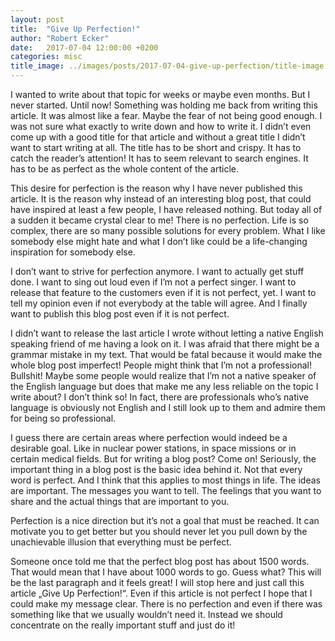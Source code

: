 ```yaml
---
layout: post
title:  "Give Up Perfection!"
author: "Robert Ecker"
date:   2017-07-04 12:00:00 +0200
categories: misc
title_image: ../images/posts/2017-07-04-give-up-perfection/title-image.png
---
```


I wanted to write about that topic for weeks or maybe even months. But I never started. Until now! Something was holding me back from writing this article. It was almost like a fear. Maybe the fear of not being good enough. I was not sure what exactly to write down and how to write it. I didn’t even come up with a good title for that article and without a great title I didn’t want to start writing at all. The title has to be short and crispy. It has to catch the reader’s attention! It has to seem relevant to search engines. It has to be as perfect as the whole content of the article.

This desire for perfection is the reason why I have never published this article. It is the reason why instead of an interesting blog post, that could have inspired at least a few people, I have released nothing. But today all of a sudden it became crystal clear to me! There is no perfection. Life is so complex, there are so many possible solutions for every problem. What I like somebody else might hate and what I don’t like could be a life-changing inspiration for somebody else.

I don’t want to strive for perfection anymore. I want to actually get stuff done. I want to sing out loud even if I’m not a perfect singer. I want to release that feature to the customers even if it is not perfect, yet. I want to tell my opinion even if not everybody at the table will agree. And I finally want to publish this blog post even if it is not perfect.

I didn’t want to release the last article I wrote without letting a native English speaking friend of me having a look on it. I was afraid that there might be a grammar mistake in my text. That would be fatal because it would make the whole blog post imperfect! People might think that I’m not a professional! Bullshit! Maybe some people would realize that I’m not a native speaker of the English language but does that make me any less reliable on the topic I write about? I don’t think so! In fact, there are professionals who’s native language is obviously not English and I still look up to them and admire them for being so professional.

I guess there are certain areas where perfection would indeed be a desirable goal. Like in nuclear power stations, in space missions or in certain medical fields. But for writing a blog post? Come on! Seriously, the important thing in a blog post is the basic idea behind it. Not that every word is perfect. And I think that this applies to most things in life. The ideas are important. The messages you want to tell. The feelings that you want to share and the actual things that are important to you.

Perfection is a nice direction but it’s not a goal that must be reached. It can motivate you to get better but you should never let you pull down by the unachievable illusion that everything must be perfect.

Someone once told me that the perfect blog post has about 1500 words. That would mean that I have about 1000 words to go. Guess what? This will be the last paragraph and it feels great! I will stop here and just call this article „Give Up Perfection!“. Even if this article is not perfect I hope that I could make my message clear. There is no perfection and even if there was something like that we usually wouldn’t need it. Instead we should concentrate on the really important stuff and just do it!
